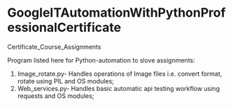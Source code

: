 # GoogleITAutomationWithPythonProfessionalCertificate
Certificate_Course_Assignments

Program listed here for Python-automation to slove assignments:
1. Image_rotate.py- Handles operations of Image files i.e. convert format, rotate using PIL and OS modules;
2. Web_services.py- Handles basic automatic api testing workflow using requests and OS modules;
